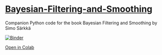 # [Bayesian-Filtering-and-Smoothing](https://www.cambridge.org/fi/academic/subjects/statistics-probability/applied-probability-and-stochastic-networks/bayesian-filtering-and-smoothing?format=HB=)
Companion Python code for the book Bayesian Filtering and Smoothing by Simo Särkkä

[![Binder](http://mybinder.org/badge.svg)](https://beta.mybinder.org/v2/gh/AdrienCorenflos/Bayesian-Filtering-and-Smoothing/master)

[Open in Colab](https://colab.research.google.com/github/AdrienCorenflos/Bayesian-Filtering-and-Smoothing)
